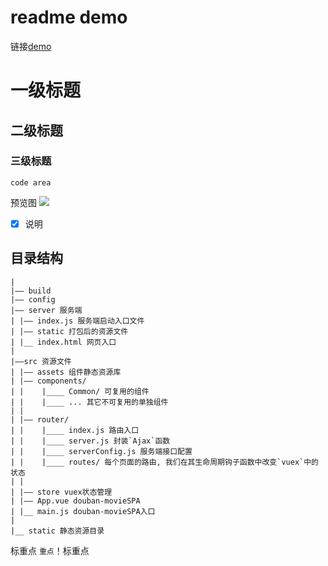 # readme demo

链接[demo](https://baidu.com)

# 一级标题
## 二级标题
### 三级标题
```
code area
```
预览图
![](http://img.zcool.cn/community/0194ba572b35d36ac7253812a38ed6.jpg@900w_1l_2o_100sh.jpg)

- [x] 说明

## 目录结构
```
|
|—— build
|—— config
|—— server 服务端
| |—— index.js 服务端启动入口文件
| |—— static 打包后的资源文件
| |__ index.html 网页入口
|
|——src 资源文件
| |—— assets 组件静态资源库
| |—— components/
| |    |____ Common/ 可复用的组件
| |    |____ ... 其它不可复用的单独组件
| |
| |—— router/
| |    |____ index.js 路由入口
| |    |____ server.js 封装`Ajax`函数
| |    |____ serverConfig.js 服务端接口配置
| |    |____ routes/ 每个页面的路由, 我们在其生命周期钩子函数中改变`vuex`中的状态
| |
| |—— store vuex状态管理
| |—— App.vue douban-movieSPA
| |__ main.js douban-movieSPA入口
|
|__ static 静态资源目录

```
标重点 `重点`！标重点
